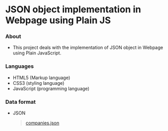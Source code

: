 # JSON object implementation in Webpage using Plain JS

### About
* This project deals with the implementation of JSON object in Webpage using Plain JavaScript.

### Languages
- HTML5 (Markup language)
- CSS3 (styling language)
- JavaScript (programming language)

### Data format 
- JSON 
    > [companies.json](companies.json)
